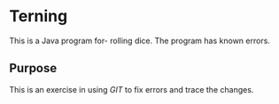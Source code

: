 # Terning
This is a Java program for- rolling dice.
The program has known errors. 

## Purpose
This is an exercise in using _GIT_ to fix errors and trace the changes.
